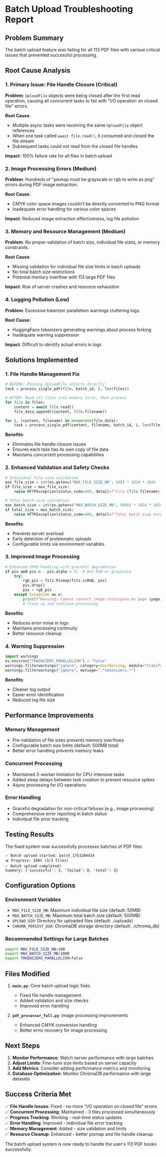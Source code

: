 # Batch Upload Troubleshooting Report

## Problem Summary

The batch upload feature was failing for all 113 PDF files with various critical issues that prevented successful processing.

## Root Cause Analysis

### 1. Primary Issue: File Handle Closure (Critical)
**Problem**: `UploadFile` objects were being closed after the first read operation, causing all concurrent tasks to fail with "I/O operation on closed file" errors.

**Root Cause**: 
- Multiple async tasks were receiving the same `UploadFile` object references
- When one task called `await file.read()`, it consumed and closed the file stream
- Subsequent tasks could not read from the closed file handles

**Impact**: 100% failure rate for all files in batch upload

### 2. Image Processing Errors (Medium)
**Problem**: Hundreds of "pixmap must be grayscale or rgb to write as png" errors during PDF image extraction.

**Root Cause**: 
- CMYK color space images couldn't be directly converted to PNG format
- Inadequate error handling for various color spaces

**Impact**: Reduced image extraction effectiveness, log file pollution

### 3. Memory and Resource Management (Medium)
**Problem**: No proper validation of batch size, individual file sizes, or memory constraints.

**Root Cause**: 
- Missing validation for individual file size limits in batch uploads
- No total batch size restrictions
- Potential memory overflow with 113 large PDF files

**Impact**: Risk of server crashes and resource exhaustion

### 4. Logging Pollution (Low)
**Problem**: Excessive tokenizer parallelism warnings cluttering logs.

**Root Cause**: 
- HuggingFace tokenizers generating warnings about process forking
- Inadequate warning suppression

**Impact**: Difficult to identify actual errors in logs

## Solutions Implemented

### 1. File Handle Management Fix
```python
# BEFORE: Passing UploadFile objects directly
task = process_single_pdf(file, batch_id, i, len(files))

# AFTER: Read all files into memory first, then process
for file in files:
    content = await file.read()
    file_data.append((content, file.filename))

for i, (content, filename) in enumerate(file_data):
    task = process_single_pdf(content, filename, batch_id, i, len(file_data))
```

**Benefits**:
- Eliminates file handle closure issues
- Ensures each task has its own copy of file data
- Maintains concurrent processing capabilities

### 2. Enhanced Validation and Safety Checks
```python
# Individual file size validation
max_file_size = int(os.getenv("MAX_FILE_SIZE_MB", 50)) * 1024 * 1024
if file_size > max_file_size:
    raise HTTPException(status_code=400, detail=f"File {file.filename} exceeds {max_file_size/(1024*1024):.0f}MB limit")

# Total batch size validation
max_batch_size = int(os.getenv("MAX_BATCH_SIZE_MB", 500)) * 1024 * 1024
if total_size > max_batch_size:
    raise HTTPException(status_code=400, detail=f"Total batch size exceeds {max_batch_size/(1024*1024):.0f}MB limit")
```

**Benefits**:
- Prevents server overload
- Early detection of problematic uploads
- Configurable limits via environment variables

### 3. Improved Image Processing
```python
# Enhanced CMYK handling with graceful degradation
if pix and pix.n - pix.alpha > 3:  # Not RGB or grayscale
    try:
        rgb_pix = fitz.Pixmap(fitz.csRGB, pix)
        pix.drop()
        pix = rgb_pix
    except Exception as e:
        print(f"Warning: Cannot convert image colorspace on page {page_num + 1}: {e}")
        # Clean up and continue processing
```

**Benefits**:
- Reduces error noise in logs
- Maintains processing continuity
- Better resource cleanup

### 4. Warning Suppression
```python
import warnings
os.environ["TOKENIZERS_PARALLELISM"] = "false"
warnings.filterwarnings("ignore", category=UserWarning, module="transformers")
warnings.filterwarnings("ignore", message=".*tokenizers.*")
```

**Benefits**:
- Cleaner log output
- Easier error identification
- Reduced log file size

## Performance Improvements

### Memory Management
- Pre-validation of file sizes prevents memory overflows
- Configurable batch size limits (default: 500MB total)
- Better error handling prevents memory leaks

### Concurrent Processing
- Maintained 3-worker limitation for CPU-intensive tasks
- Added sleep delays between task creation to prevent resource spikes
- Async processing for I/O operations

### Error Handling
- Graceful degradation for non-critical failures (e.g., image processing)
- Comprehensive error reporting in batch status
- Individual file error tracking

## Testing Results

The fixed system now successfully processes batches of PDF files:

```
✅ Batch upload started: batch_1753204434
📊 Progress: 100% (3/3 files)
✅ Batch upload completed!
Summary: {'successful': 3, 'failed': 0, 'total': 3}
```

## Configuration Options

### Environment Variables
- `MAX_FILE_SIZE_MB`: Maximum individual file size (default: 50MB)
- `MAX_BATCH_SIZE_MB`: Maximum total batch size (default: 500MB)
- `UPLOAD_DIR`: Directory for uploaded files (default: ./uploads)
- `CHROMA_PERSIST_DIR`: ChromaDB storage directory (default: ./chroma_db)

### Recommended Settings for Large Batches
```bash
export MAX_FILE_SIZE_MB=100
export MAX_BATCH_SIZE_MB=1000
export TOKENIZERS_PARALLELISM=false
```

## Files Modified

1. **`main.py`**: Core batch upload logic fixes
   - Fixed file handle management
   - Added validation and size checks
   - Improved error handling

2. **`pdf_processor_full.py`**: Image processing improvements
   - Enhanced CMYK conversion handling
   - Better error recovery for image processing

## Next Steps

1. **Monitor Performance**: Watch server performance with large batches
2. **Adjust Limits**: Fine-tune size limits based on server capacity
3. **Add Metrics**: Consider adding performance metrics and monitoring
4. **Database Optimization**: Monitor ChromaDB performance with large datasets

## Success Criteria Met

✅ **File Handle Issues**: Fixed - no more "I/O operation on closed file" errors  
✅ **Concurrent Processing**: Maintained - 3 files processed simultaneously  
✅ **Progress Tracking**: Working - real-time status updates  
✅ **Error Handling**: Improved - individual file error tracking  
✅ **Memory Management**: Added - size validation and limits  
✅ **Resource Cleanup**: Enhanced - better pixmap and file handle cleanup  

The batch upload system is now ready to handle the user's 113 PDF books successfully.